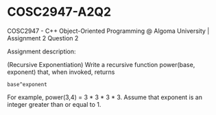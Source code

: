 # COSC2947-A2Q2
COSC2947 - C++ Object-Oriented Programming @ Algoma University | Assignment 2 Question 2


Assignment description:

(Recursive Exponentiation)
Write a recursive function power(base, exponent) that, when invoked, returns

        
    base^exponent
    
 For example, power(3,4) = 3 * 3 * 3 * 3. Assume that exponent is an integer greater than or equal to 1.
